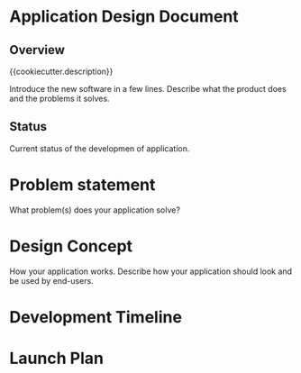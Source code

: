 # Application Design Document

## Overview

{{cookiecutter.description}}

Introduce the new software in a few lines. Describe what the product
does and the problems it solves.

## Status

Current status of the developmen of application.

# Problem statement

What problem(s) does your application solve?

# Design Concept

How your application works. Describe how your application should look
and be used by end-users.

# Development Timeline

# Launch Plan
